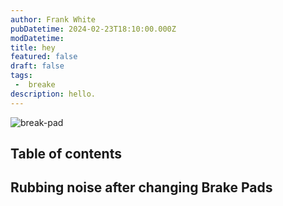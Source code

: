 ```yaml
---
author: Frank White
pubDatetime: 2024-02-23T18:10:00.000Z
modDatetime:
title: hey
featured: false
draft: false
tags: 
 -  breake 
description: hello.  
---
```


![break-pad](/assets/2/break-pad.png)

## Table of contents
## Rubbing noise after changing Brake Pads